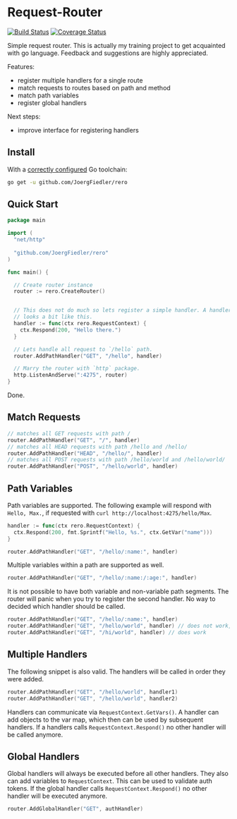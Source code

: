 # Request-Router

[![Build Status](https://travis-ci.org/JoergFiedler/request-router.svg?branch=master)](https://travis-ci.org/JoergFiedler/request-router)
[![Coverage Status](https://coveralls.io/repos/github/JoergFiedler/request-router/badge.svg)](https://coveralls.io/github/JoergFiedler/request-router)

Simple request router. This is actually my training project to get acquainted
with go language. Feedback and suggestions are highly appreciated.

Features:

- register multiple handlers for a single route
- match requests to routes based on path and method
- match path variables
- register global handlers  

Next steps:

- improve interface for registering handlers

## Install

With a [correctly configured](https://golang.org/doc/install#testing) Go toolchain:

```sh
go get -u github.com/JoergFiedler/rero
```

## Quick Start

```go
package main

import (
  "net/http"
  
  "github.com/JoergFiedler/rero"
)

func main() {

  // Create router instance
  router := rero.CreateRouter()


  // This does not do much so lets register a simple handler. A handler
  // looks a bit like this.
  handler := func(ctx rero.RequestContext) {
    ctx.Respond(200, "Hello there.")
  }

  // Lets handle all request to `/hello` path.
  router.AddPathHandler("GET", "/hello", handler)

  // Marry the router with `http` package.
  http.ListenAndServe(":4275", router)
}
```

Done.

## Match Requests

```go
// matches all GET requests with path / 
router.AddPathHandler("GET", "/", handler)
// matches all HEAD requests with path /hello and /hello/
router.AddPathHandler("HEAD", "/hello/", handler)
// matches all POST requests with path /hello/world and /hello/world/
router.AddPathHandler("POST", "/hello/world", handler)
```

## Path Variables

Path variables are supported. The following example will respond with `Hello, Max.`,
if requested with `curl http://localhost:4275/hello/Max`.

```go
handler := func(ctx rero.RequestContext) {
  ctx.Respond(200, fmt.Sprintf("Hello, %s.", ctx.GetVar("name")))
}

router.AddPathHandler("GET", "/hello/:name:", handler)
```

Multiple variables within a path are supported as well.

```go
router.AddPathHandler("GET", "/hello/:name:/:age:", handler)
```

It is not possible to have both variable and non-variable path segments. The
router will panic when you try to register the second handler. No way
to decided which handler should be called.

```go
router.AddPathHandler("GET", "/hello/:name:", handler)
router.AddPathHandler("GET", "/hello/world", handler) // does not work, panic
router.AddPathHandler("GET", "/hi/world", handler) // does work
```

## Multiple Handlers

The following snippet is also valid. The handlers will be called in order they
were added.

```go
router.AddPathHandler("GET", "/hello/world", handler1)
router.AddPathHandler("GET", "/hello/world", handler2)
```

Handlers can communicate via `RequestContext.GetVars()`. A handler can add
objects to the var map, which then can be used by subsequent handlers. If
a handlers calls `RequestContext.Respond()` no other handler will be called
anymore.
   
## Global Handlers

Global handlers will always be executed before all other handlers. They also
can add variables to `RequestContext`. This can be used to validate auth tokens.
If the global handler calls `RequestContext.Respond()` no other handler will
be executed anymore.

```go
router.AddGlobalHandler("GET", authHandler)
```